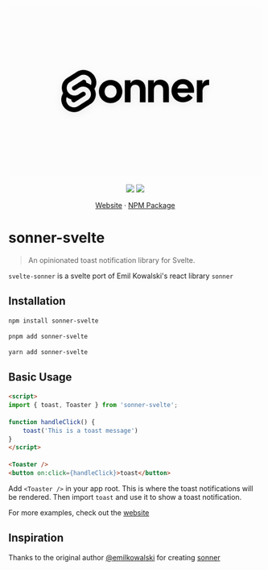 <p align="center">
<img src="./static/og.png" alt="" />
</p>
<p align="center">
<img src="https://badgen.net/badge/license/MIT/blue" />
<img src="https://badgen.net/npm/v/sonner-svelte" />
</p>
<p align="center">
<a href="https://sonner-svelte.vercel.app">Website</a> · <a href="https://npmjs.com/package/sonner-svelte">NPM Package</a>
</p>

# sonner-svelte

> An opinionated toast notification library for Svelte.

`svelte-sonner` is a svelte port of Emil Kowalski's react library `sonner`

## Installation

```bash
npm install sonner-svelte
```

```bash
pnpm add sonner-svelte
```

```bash
yarn add sonner-svelte
```

## Basic Usage

```html
<script>
import { toast, Toaster } from 'sonner-svelte';

function handleClick() {
    toast('This is a toast message')
}
</script>

<Toaster />
<button on:click={handleClick}>toast</button>
```

Add `<Toaster />` in your app root. This is where the toast notifications will be rendered. Then import `toast` and use it to show a toast notification.

For more examples, check out the [website](https://sonner-svelte.vercel.app/)

## Inspiration

Thanks to the original author [@emilkowalski](https://github.com/emilkowalski) for creating [sonner](https://github.com/emilkowalski/sonner)
